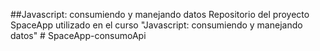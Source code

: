 ##Javascript: consumiendo y manejando datos
Repositorio del proyecto SpaceApp utilizado en el curso "Javascript: consumiendo y manejando datos"
 
 
#   S p a c e A p p - c o n s u m o A p i  
 